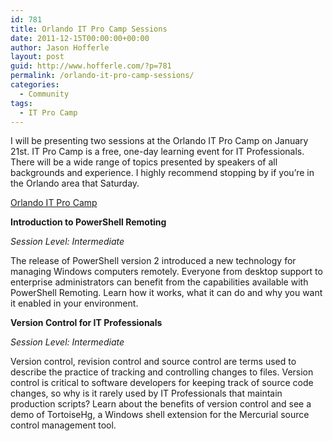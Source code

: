```yaml
---
id: 781
title: Orlando IT Pro Camp Sessions
date: 2011-12-15T00:00:00+00:00
author: Jason Hofferle
layout: post
guid: http://www.hofferle.com/?p=781
permalink: /orlando-it-pro-camp-sessions/
categories:
  - Community
tags:
  - IT Pro Camp
---
```

I will be presenting two sessions at the Orlando IT Pro Camp on January 21st. IT Pro Camp is a free, one-day learning event for IT Professionals. There will be a wide range of topics presented by speakers of all backgrounds and experience. I highly recommend stopping by if you&#8217;re in the Orlando area that Saturday.

[Orlando IT Pro Camp](http://itprocamp.com/orlando/ "Orlando IT Pro Camp")

**Introduction to PowerShell Remoting**
  
_Session Level: Intermediate_
  
The release of PowerShell version 2 introduced a new technology for managing Windows computers remotely. Everyone from desktop support to enterprise administrators can benefit from the capabilities available with PowerShell Remoting. Learn how it works, what it can do and why you want it enabled in your environment.

**Version Control for IT Professionals**
  
_Session Level: Intermediate_
  
Version control, revision control and source control are terms used to describe the practice of tracking and controlling changes to files. Version control is critical to software developers for keeping track of source code changes, so why is it rarely used by IT Professionals that maintain production scripts? Learn about the benefits of version control and see a demo of TortoiseHg, a Windows shell extension for the Mercurial source control management tool.